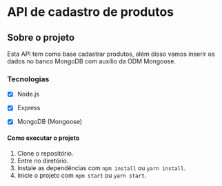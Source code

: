 # API de cadastro de produtos

## Sobre o projeto

Esta API tem como base cadastrar produtos, além disso vamos inserir os dados no banco MongoDB com auxílio da ODM Mongoose.

### Tecnologias

- [x] Node.js
- [x] Express
- [x] MongoDB (Mongoose)


#### Como executar o projeto

1. Clone o repositório.
2. Entre no diretório.
3. Instale as dependências com `npm install` ou `yarn install`.
4. Inicie o projeto com `npm start` ou `yarn start`.